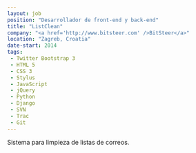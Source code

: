 ```yaml
---
layout: job
position: "Desarrollador de front-end y back-end"
title: "ListClean"
company: "<a href='http://www.bitsteer.com' />BitSteer</a>"
location: "Zagreb, Croatia"
date-start: 2014
tags:
 - Twitter Bootstrap 3
 - HTML 5
 - CSS 3
 - Stylus
 - JavaScript
 - jQuery
 - Python
 - Django
 - SVN
 - Trac
 - Git
---
```


Sistema para limpieza de listas de correos.